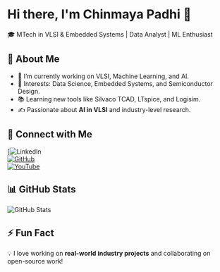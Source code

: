 # Hi there, I'm Chinmaya Padhi 👋

🎓 MTech in VLSI & Embedded Systems | Data Analyst | ML Enthusiast  

## 🌱 About Me  
- 🔭 I’m currently working on VLSI, Machine Learning, and AI.  
- 🎯 Interests: Data Science, Embedded Systems, and Semiconductor Design.  
- 📚 Learning new tools like Silvaco TCAD, LTspice, and Logisim.  
- ✍️ Passionate about **AI in VLSI** and industry-level research.  

## 🔗 Connect with Me  
[![LinkedIn](www.linkedin.com/in/chinmaya-padhi1234)  
[![GitHub](https://img.shields.io/badge/GitHub-Follow-black?style=for-the-badge&logo=github)](https://github.com/ChinmayaPadhi)  
[![YouTube](https://img.shields.io/badge/YouTube-Subscribe-red?style=for-the-badge&logo=youtube)](https://www.youtube.com/your-channel)  

## 📊 GitHub Stats  
![GitHub Stats](https://github-readme-stats-sigma-five.vercel.app/api?username=chinmaya-padhi&show_icons=true&theme=radical)




## ⚡ Fun Fact  
💡 I love working on **real-world industry projects** and collaborating on open-source work!  

